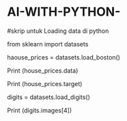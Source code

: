 # AI-WITH-PYTHON-
#skrip untuk Loading data di python 


 from sklearn import datasets
 
 haouse_prices = datasets.load_boston()
 
 
 Print (house_prices.data)
 
 
 Print (house_prices.target)
 
 digits = datasets.load_digits()
 
 
 Print (digits.images[4])
 
 
